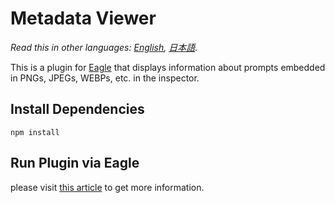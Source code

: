 # Metadata Viewer
*Read this in other languages: [English](README.md), [日本語](README.ja.md).*  
  
This is a plugin for [Eagle](https://en.eagle.cool/) that displays information about prompts embedded in PNGs, JPEGs, WEBPs, etc. in the inspector.  

## Install Dependencies
```shell
npm install
```

## Run Plugin via Eagle
please visit [this article](https://developer.eagle.cool/plugin-api/get-started/readme) to get more information.
